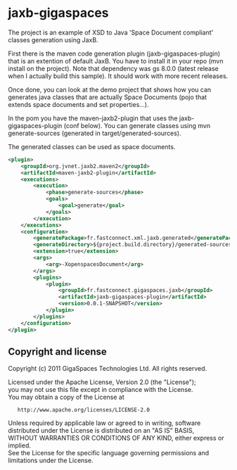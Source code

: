 jaxb-gigaspaces
===============

The project is an example of XSD to Java 'Space Document compliant' classes generation using JaxB.

First there is the maven code generation plugin (jaxb-gigaspaces-plugin) that is an extention of default JaxB. You have to install it in your repo (mvn install on the project). Note that dependency was gs 8.0.0 (latest release when I actually build this sample). It should work with more recent releases.

Once done, you can look at the demo project that shows how you can generates java classes that are actually Space Documents (pojo that extends space documents and set properties...).

In the pom you have the maven-jaxb2-plugin that uses the jaxb-gigaspaces-plugin (conf below). You can generate classes using mvn generate-sources (generated in target/generated-sources).

The generated classes can be used as space documents.
```xml
<plugin>
	<groupId>org.jvnet.jaxb2.maven2</groupId>
	<artifactId>maven-jaxb2-plugin</artifactId>
	<executions>
		<execution>
			<phase>generate-sources</phase>
			<goals>
				<goal>generate</goal>
			</goals>
		</execution>
	</executions>
	<configuration>
		<generatePackage>fr.fastconnect.xml.jaxb.generated</generatePackage>
		<generateDirectory>${project.build.directory}/generated-sources</generateDirectory>
		<extension>true</extension>
		<args>
			<arg>-XopenspacesDocument</arg>
		</args>
		<plugins>
			<plugin>
				<groupId>fr.fastconnect.gigaspaces.jaxb</groupId>
				<artifactId>jaxb-gigaspaces-plugin</artifactId>
				<version>0.0.1-SNAPSHOT</version>
			</plugin>
		</plugins>
	</configuration>
</plugin>
```

Copyright and license
----------------------
Copyright (c) 2011 GigaSpaces Technologies Ltd. All rights reserved.

Licensed under the Apache License, Version 2.0 (the "License");<br/>
you may not use this file except in compliance with the License.<br/>
You may obtain a copy of the License at 

       http://www.apache.org/licenses/LICENSE-2.0
	   
Unless required by applicable law or agreed to in writing, software<br/>
distributed under the License is distributed on an "AS IS" BASIS,<br/>
WITHOUT WARRANTIES OR CONDITIONS OF ANY KIND, either express or implied.<br/>
See the License for the specific language governing permissions and<br/>
limitations under the License.